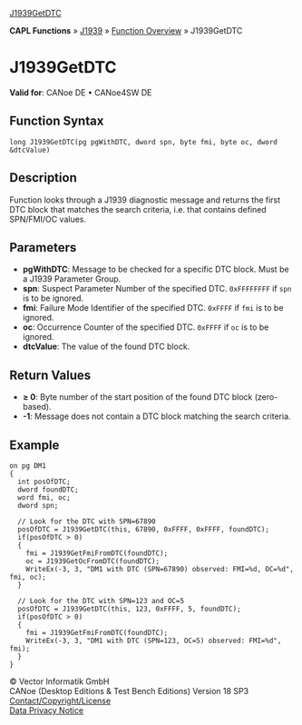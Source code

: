 [J1939GetDTC](../../../../../CANoeDEFamily.htm#Topics/CAPLFunctions/J1939/Functions/CAPLfunctionJ1939GetDTC.md)

**CAPL Functions** » [J1939](../CAPLfunctionsJ1939StartPage.md) » [Function Overview](../CAPLfunctionsJ1939Overview.md) » J1939GetDTC

# J1939GetDTC

**Valid for**: CANoe DE • CANoe4SW DE

## Function Syntax

```plaintext
long J1939GetDTC(pg pgWithDTC, dword spn, byte fmi, byte oc, dword &dtcValue)
```

## Description

Function looks through a J1939 diagnostic message and returns the first DTC block that matches the search criteria, i.e. that contains defined SPN/FMI/OC values.

## Parameters

- **pgWithDTC**: Message to be checked for a specific DTC block. Must be a J1939 Parameter Group.
- **spn**: Suspect Parameter Number of the specified DTC. `0xFFFFFFFF` if `spn` is to be ignored.
- **fmi**: Failure Mode Identifier of the specified DTC. `0xFFFF` if `fmi` is to be ignored.
- **oc**: Occurrence Counter of the specified DTC. `0xFFFF` if `oc` is to be ignored.
- **dtcValue**: The value of the found DTC block.

## Return Values

- **≥ 0**: Byte number of the start position of the found DTC block (zero-based).
- **-1**: Message does not contain a DTC block matching the search criteria.

## Example

```plaintext
on pg DM1
{
  int posOfDTC;
  dword foundDTC;
  word fmi, oc;
  dword spn;

  // Look for the DTC with SPN=67890
  posOfDTC = J1939GetDTC(this, 67890, 0xFFFF, 0xFFFF, foundDTC);
  if(posOfDTC > 0)
  {
    fmi = J1939GetFmiFromDTC(foundDTC);
    oc = J1939GetOcFromDTC(foundDTC);
    WriteEx(-3, 3, "DM1 with DTC (SPN=67890) observed: FMI=%d, OC=%d", fmi, oc);
  }

  // Look for the DTC with SPN=123 and OC=5
  posOfDTC = J1939GetDTC(this, 123, 0xFFFF, 5, foundDTC);
  if(posOfDTC > 0)
  {
    fmi = J1939GetFmiFromDTC(foundDTC);
    WriteEx(-3, 3, "DM1 with DTC (SPN=123, OC=5) observed: FMI=%d", fmi);
  }
}
```

© Vector Informatik GmbH  
CANoe (Desktop Editions & Test Bench Editions) Version 18 SP3  
[Contact/Copyright/License](../../../Shared/ContactCopyrightLicense.md)  
[Data Privacy Notice](https://www.vector.com/int/en/company/get-info/privacy-policy/)